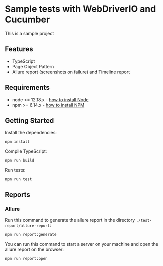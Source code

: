 # Sample tests with WebDriverIO and Cucumber

This is a sample project

## Features

-   TypeScript
-   Page Object Pattern
-   Allure report (screenshots on failure) and Timeline report

## Requirements

-   node >= 12.18.x - [how to install Node](https://nodejs.org/en/download/)
-   npm >= 6.14.x - [how to install NPM](https://www.npmjs.com/get-npm)

## Getting Started

Install the dependencies:

```bash
npm install
```

Compile TypeScript:

```bash
npm run build
```

Run tests:

```bash
npm run test
```

## Reports

### Allure

Run this command to generate the allure report in the directory `./test-report/allure-report`:

```bash
npm run report:generate
```

You can run this command to start a server on your machine and open the allure report on the browser:

```bash
npm run report:open
```

